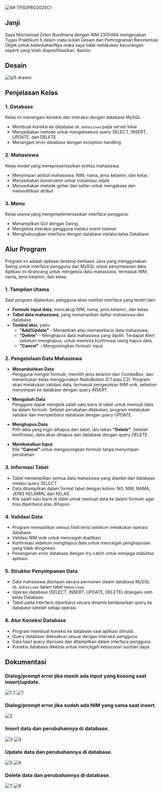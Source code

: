 ![6](https://github.com/user-attachments/assets/479237ca-58ca-4961-80ef-b756d1789ea0)# TP5DPBO2025C1
 
## Janji
Saya Mochamad Zidan Rusdhiana dengan NIM 2305464 mengerjakan Tugas Praktikum 5 dalam mata kuliah Desain dan Pemrograman Berorientasi Objek untuk keberkahanNya maka saya tidak melakukan kecurangan seperti yang telah dispesifikasikan. Aamiin.

## Desain
![tp5 drawio](https://github.com/user-attachments/assets/3a5b4ba4-4fa4-4037-8143-2df169f475d6)

## Penjelasan Kelas

### 1. Database
Kelas ini menangani koneksi dan interaksi dengan database MySQL:
- Membuat koneksi ke database `db_mahasiswa` pada server lokal
- Menyediakan metode untuk mengeksekusi query SELECT, INSERT, UPDATE, dan DELETE
- Menangani error database dengan exception handling

### 2. Mahasiswa
Kelas model yang merepresentasikan entitas mahasiswa:
- Menyimpan atribut mahasiswa: NIM, nama, jenis kelamin, dan kelas
- Menyediakan konstruktor untuk inisialisasi objek
- Menyediakan metode getter dan setter untuk mengakses dan memodifikasi atribut

### 3. Menu
Kelas utama yang mengimplementasikan interface pengguna:
- Menampilkan GUI dengan Swing
- Mengelola interaksi pengguna melalui event listener
- Menghubungkan interface dengan database melalui kelas Database

## Alur Program  
Program ini adalah aplikasi desktop berbasis Java yang menggunakan Swing untuk interface pengguna dan MySQL untuk penyimpanan data. Aplikasi ini dirancang untuk mengelola data mahasiswa, termasuk NIM, nama, jenis kelamin, dan kelas.

### 1. Tampilan Utama  
Saat program dijalankan, pengguna akan melihat interface yang terdiri dari:  
- **Formulir input data**, mencakup NIM, nama, jenis kelamin, dan kelas.  
- **Tabel data mahasiswa**, yang menampilkan daftar mahasiswa dari database.  
- **Tombol aksi**, yaitu:  
  - **"Add/Update"** – Menambah atau memperbarui data mahasiswa.  
  - **"Delete"** – Menghapus data mahasiswa yang dipilih. Terdapat Alert sebelum menghapus, untuk meminta konfirmasi ulang hapus data.
  - **"Cancel"** – Mengosongkan formulir input.  

### 2. Pengelolaan Data Mahasiswa  
- **Menambahkan Data**  
  Pengguna mengisi formulir, memilih jenis kelamin dari ComboBox, dan menentukan kelas menggunakan RadioButton (C1 atau C2). Program akan melakukan validasi data, termasuk pengecekan NIM unik, sebelum menyimpan ke database dengan query INSERT.
  
- **Mengubah Data**  
  Pengguna dapat mengklik salah satu baris di tabel untuk memuat data ke dalam formulir. Setelah perubahan dilakukan, program melakukan validasi dan memperbarui database dengan query UPDATE.
  
- **Menghapus Data**  
  Pilih data yang ingin dihapus dari tabel, lalu tekan **"Delete"**. Setelah konfirmasi, data akan dihapus dari database dengan query DELETE.
  
- **Membatalkan Input**  
  Klik **"Cancel"** untuk mengosongkan formulir tanpa menyimpan perubahan.  

### 3. Informasi Tabel  
- Tabel menampilkan semua data mahasiswa yang diambil dari database melalui query SELECT.
- Data ditampilkan dalam format tabel dengan kolom: NO, NIM, NAMA, JENIS KELAMIN, dan KELAS.
- Klik salah satu baris di tabel untuk memuat data ke dalam formulir agar bisa diperbarui atau dihapus.  

### 4. Validasi Data
- Program memastikan semua field terisi sebelum melakukan operasi database.
- Validasi NIM unik untuk mencegah duplikasi.
- Konfirmasi sebelum menghapus data untuk mencegah penghapusan yang tidak diinginkan.
- Penanganan error database dengan try-catch untuk menjaga stabilitas aplikasi.

### 5. Struktur Penyimpanan Data  
- Data mahasiswa disimpan secara permanen dalam database MySQL `db_mahasiswa` dalam tabel `mahasiswa`.
- Operasi database (SELECT, INSERT, UPDATE, DELETE) ditangani oleh kelas Database.
- Tabel pada interface diperbarui secara dinamis berdasarkan query ke database setelah setiap operasi.

### 6. Alur Koneksi Database
- Program membuat koneksi ke database saat aplikasi dimulai.
- Query database dieksekusi sesuai dengan interaksi pengguna.
- Data hasil query diproses dan ditampilkan dalam interface pengguna.
- Koneksi database dikelola untuk mencegah kebocoran sumber daya.

## Dokumentasi
### Dialog/prompt error jika masih ada input yang kosong saat insert/update.
![1 2](https://github.com/user-attachments/assets/52ea8ee2-0467-4fde-b271-e7399ee74d4c)
![1](https://github.com/user-attachments/assets/93ec1a4b-8863-495b-90db-6061edafe85c)

### Dialog/prompt error jika sudah ada NIM yang sama saat insert.
![2](https://github.com/user-attachments/assets/c609b18d-e028-4739-968a-bc736c5edb35)

### Insert data dan perubahannya di database.
![3](https://github.com/user-attachments/assets/3bf7ce85-8064-4179-8a73-63caf653504c)
![4](https://github.com/user-attachments/assets/0f259fef-16c2-4370-87fa-76a4b5fd12ea)

### Update data dan perubahannya di database.
![5](https://github.com/user-attachments/assets/dc37ea1b-045f-46df-923f-b8ded7b508ed)
![6](https://github.com/user-attachments/assets/1978a33b-1b13-4b63-b0fc-58f46ea8ffc6)

### Delete data dan perubahannya di database.
![7](https://github.com/user-attachments/assets/df1ae5cf-2f66-4a4a-b711-7dae66683ec1)
![8](https://github.com/user-attachments/assets/376f8bdd-56e0-40da-a791-83f9f17be8e5)
